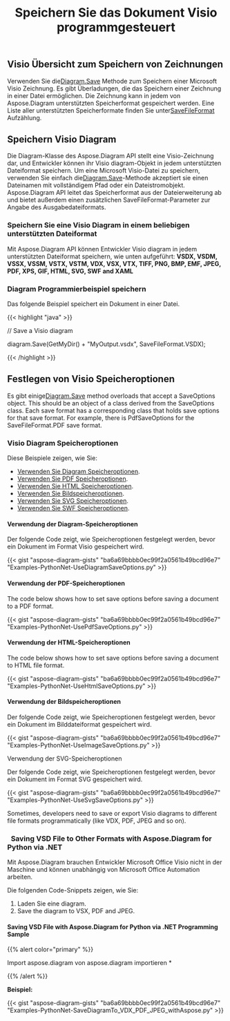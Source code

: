 ﻿---
title: Speichern Sie das Dokument Visio programmgesteuert
linktitle: Dokument Visio speichern
type: docs
weight: 30
url: /de/python-net/save-visio-document/
description: Auf dieser Seite wird beschrieben, wie Sie das Visio-Dokument in einer Datei speichern und mit der Aspose.Diagram-Bibliothek streamen.
---
## **Visio Übersicht zum Speichern von Zeichnungen**
 Verwenden Sie die[Diagram.Save]() Methode zum Speichern einer Microsoft Visio Zeichnung. Es gibt Überladungen, die das Speichern einer Zeichnung in einer Datei ermöglichen. Die Zeichnung kann in jedem von Aspose.Diagram unterstützten Speicherformat gespeichert werden. Eine Liste aller unterstützten Speicherformate finden Sie unter[SaveFileFormat]() Aufzählung.
## **Speichern Visio Diagram**
 Die Diagram-Klasse des Aspose.Diagram API stellt eine Visio-Zeichnung dar, und Entwickler können ihr Visio diagram-Objekt in jedem unterstützten Dateiformat speichern. Um eine Microsoft Visio-Datei zu speichern, verwenden Sie einfach die[Diagram.Save]()-Methode akzeptiert sie einen Dateinamen mit vollständigem Pfad oder ein Dateistromobjekt. Aspose.Diagram API leitet das Speicherformat aus der Dateierweiterung ab und bietet außerdem einen zusätzlichen SaveFileFormat-Parameter zur Angabe des Ausgabedateiformats.
### **Speichern Sie eine Visio Diagram in einem beliebigen unterstützten Dateiformat**
Mit Aspose.Diagram API können Entwickler Visio diagram in jedem unterstützten Dateiformat speichern, wie unten aufgeführt:
**VSDX, VSDM, VSSX, VSSM, VSTX, VSTM, VDX, VSX, VTX, TIFF, PNG, BMP, EMF, JPEG, PDF, XPS, GIF, HTML, SVG, SWF and XAML**
### **Diagram Programmierbeispiel speichern**
Das folgende Beispiel speichert ein Dokument in einer Datei.

{{< highlight "java" >}}

 // Save a Visio diagram

diagram.Save(GetMyDir() + "MyOutput.vsdx", SaveFileFormat.VSDX);

{{< /highlight >}}
## **Festlegen von Visio Speicheroptionen**
 Es gibt einige[Diagram.Save]() method overloads that accept a SaveOptions object. This should be an object of a class derived from the SaveOptions class. Each save format has a corresponding class that holds save options for that save format. For example, there is PdfSaveOptions for the SaveFileFormat.PDF save format.
### **Visio Diagram Speicheroptionen**
Diese Beispiele zeigen, wie Sie:

- [Verwenden Sie Diagram Speicheroptionen](https://docs.aspose.com/diagram/python-net/save-visio-document/).
- [Verwenden Sie PDF Speicheroptionen](https://docs.aspose.com/diagram/python-net/save-visio-document/).
- [Verwenden Sie HTML Speicheroptionen](https://docs.aspose.com/diagram/python-net/save-visio-document/).
- [Verwenden Sie Bildspeicheroptionen](https://docs.aspose.com/diagram/python-net/save-visio-document/).
- [Verwenden Sie SVG Speicheroptionen](https://docs.aspose.com/diagram/python-net/save-visio-document/).
- [Verwenden Sie SWF Speicheroptionen](https://docs.aspose.com/diagram/python-net/save-visio-document/).
#### **Verwendung der Diagram-Speicheroptionen**
Der folgende Code zeigt, wie Speicheroptionen festgelegt werden, bevor ein Dokument im Format Visio gespeichert wird.

{{< gist "aspose-diagram-gists" "ba6a69bbbb0ec99f2a0561b49bcd96e7" "Examples-PythonNet-UseDiagramSaveOptions.py" >}}



#### **Verwendung der PDF-Speicheroptionen**
The code below shows how to set save options before saving a document to a PDF format.

{{< gist "aspose-diagram-gists" "ba6a69bbbb0ec99f2a0561b49bcd96e7" "Examples-PythonNet-UsePdfSaveOptions.py" >}}



#### **Verwendung der HTML-Speicheroptionen**
The code below shows how to set save options before saving a document to HTML file format.

{{< gist "aspose-diagram-gists" "ba6a69bbbb0ec99f2a0561b49bcd96e7" "Examples-PythonNet-UseHtmlSaveOptions.py" >}}



#### **Verwendung der Bildspeicheroptionen**
Der folgende Code zeigt, wie Speicheroptionen festgelegt werden, bevor ein Dokument im Bilddateiformat gespeichert wird.



{{< gist "aspose-diagram-gists" "ba6a69bbbb0ec99f2a0561b49bcd96e7" "Examples-PythonNet-UseImageSaveOptions.py" >}}


Verwendung der SVG-Speicheroptionen

Der folgende Code zeigt, wie Speicheroptionen festgelegt werden, bevor ein Dokument im Format SVG gespeichert wird.

{{< gist "aspose-diagram-gists" "ba6a69bbbb0ec99f2a0561b49bcd96e7" "Examples-PythonNet-UseSvgSaveOptions.py" >}}

Sometimes, developers need to save or export Visio diagrams to different file formats programmatically (like VDX, PDF, JPEG and so on).

### ` `**Saving VSD File to Other Formats with Aspose.Diagram for Python via .NET**
Mit Aspose.Diagram brauchen Entwickler Microsoft Office Visio nicht in der Maschine und können unabhängig von Microsoft Office Automation arbeiten.

Die folgenden Code-Snippets zeigen, wie Sie:

1. Laden Sie eine diagram.
1. Save the diagram to VSX, PDF and JPEG.
#### **Saving VSD File with Aspose.Diagram for Python via .NET Programming Sample**
{{% alert color="primary" %}} 

Import aspose.diagram
von aspose.diagram importieren *

{{% /alert %}} 

**Beispiel:**

{{< gist "aspose-diagram-gists" "ba6a69bbbb0ec99f2a0561b49bcd96e7" "Examples-PythonNet-SaveDiagramTo_VDX_PDF_JPEG_withAspose.py" >}}
